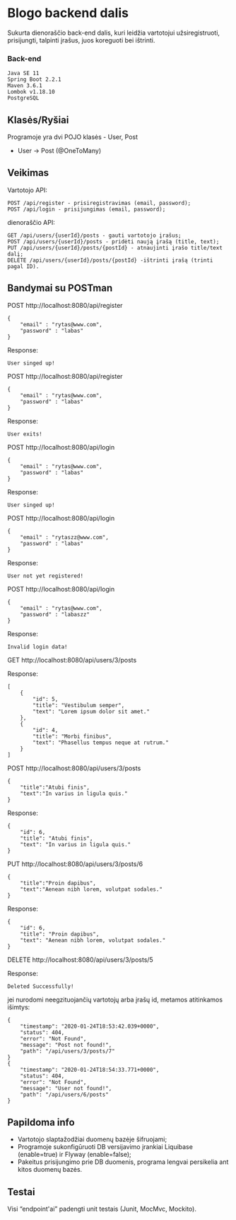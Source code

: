 # Blogo backend dalis

Sukurta dienoraščio back-end dalis, kuri leidžia vartotojui užsiregistruoti, prisijungti, talpinti įrašus, juos koreguoti bei ištrinti.


### Back-end
```
Java SE 11
Spring Boot 2.2.1
Maven 3.6.1
Lombok v1.18.10
PostgreSQL
```

## Klasės/Ryšiai
Programoje yra dvi POJO klasės - User, Post
* User -> Post (@OneToMany)


## Veikimas
Vartotojo API:
```
POST /api/register - prisiregistravimas (email, password); 
POST /api/login - prisijungimas (email, password);
```
dienoraščio API:
```
GET /api/users/{userId}/posts - gauti vartotojo įrašus;
POST /api/users/{userId}/posts - pridėti naują įrašą (title, text);
PUT /api/users/{userId}/posts/{postId} - atnaujinti įrašo title/text dalį;
DELETE /api/users/{userId}/posts/{postId} -ištrinti įrašą (trinti pagal ID).
```
## Bandymai su POSTman
POST http://localhost:8080/api/register
```
{
	"email" : "rytas@www.com",
	"password" : "labas"
}
```
Response:
```
User singed up!
```
POST http://localhost:8080/api/register
```
{
	"email" : "rytas@www.com",
	"password" : "labas"
}
```
Response:
```
User exits!
```
POST http://localhost:8080/api/login
```
{
	"email" : "rytas@www.com",
	"password" : "labas"
}
```
Response:
```
User singed up!
```
POST http://localhost:8080/api/login
```
{
	"email" : "rytaszz@www.com",
	"password" : "labas"
}
```
Response:
```
User not yet registered!
```
POST http://localhost:8080/api/login
```
{
	"email" : "rytas@www.com",
	"password" : "labaszz"
}
```
Response:
```
Invalid login data!
```
GET http://localhost:8080/api/users/3/posts

Response:
```
[
    {
        "id": 5,
        "title": "Vestibulum semper",
        "text": "Lorem ipsum dolor sit amet."
    },
    {
        "id": 4,
        "title": "Morbi finibus",
        "text": "Phasellus tempus neque at rutrum."
    }
]
```

POST http://localhost:8080/api/users/3/posts
```
{
	"title":"Atubi finis",
	"text":"In varius in ligula quis."
}
```
Response:
```
{
    "id": 6,
    "title": "Atubi finis",
    "text": "In varius in ligula quis."
}
```
PUT http://localhost:8080/api/users/3/posts/6
```
{
	"title":"Proin dapibus",
	"text":"Aenean nibh lorem, volutpat sodales."
}
```
Response:
```
{
    "id": 6,
    "title": "Proin dapibus",
    "text": "Aenean nibh lorem, volutpat sodales."
}
```
DELETE http://localhost:8080/api/users/3/posts/5

Response:
```
Deleted Successfully!
```
jei nurodomi neegzituojančių vartotojų arba įrašų id, metamos atitinkamos išimtys:
```
{
    "timestamp": "2020-01-24T18:53:42.039+0000",
    "status": 404,
    "error": "Not Found",
    "message": "Post not found!",
    "path": "/api/users/3/posts/7"
}
{
    "timestamp": "2020-01-24T18:54:33.771+0000",
    "status": 404,
    "error": "Not Found",
    "message": "User not found!",
    "path": "/api/users/6/posts"
}
```

## Papildoma info
* Vartotojo slaptažodžiai duomenų bazėje šifruojami;
* Programoje sukonfigūruoti DB versijavimo įrankiai Liquibase (enable=true) ir Flyway (enable=false);
* Pakeitus prisijungimo prie DB duomenis, programa lengvai persikelia ant kitos duomenų bazės.
  
## Testai
Visi “endpoint'ai” padengti unit testais (Junit, MocMvc, Mockito).
